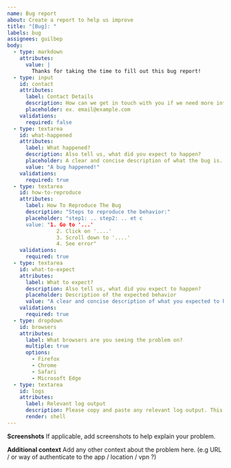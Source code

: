```yaml
---
name: Bug report
about: Create a report to help us improve
title: "[Bug]: "
labels: bug
assignees: guilbep
body:
  - type: markdown
    attributes:
      value: |
        Thanks for taking the time to fill out this bug report!
  - type: input
    id: contact
    attributes:
      label: Contact Details
      description: How can we get in touch with you if we need more info?
      placeholder: ex. email@example.com
    validations:
      required: false
  - type: textarea
    id: what-happened
    attributes:
      label: What happened?
      description: Also tell us, what did you expect to happen?
      placeholder: A clear and concise description of what the bug is.
      value: "A bug happened!"
    validations:
      required: true
  - type: textarea
    id: how-to-reproduce
    attributes:
      label: How To Reproduce The Bug
      description: "Steps to reproduce the behavior:"
      placeholder: "step1: .. step2: .. et c
      value: "1. Go to '...'
                2. Click on '....'
                3. Scroll down to '....'
                4. See error"
    validations:
      required: true
  - type: textarea
    id: what-to-expect
    attributes:
      label: What to expect?
      description: Also tell us, what did you expect to happen?
      placeholder: Description of the expected behavior
      value: "A clear and concise description of what you expected to happen."
    validations:
      required: true
  - type: dropdown
    id: browsers
    attributes:
      label: What browsers are you seeing the problem on?
      multiple: true
      options:
        - Firefox
        - Chrome
        - Safari
        - Microsoft Edge
  - type: textarea
    id: logs
    attributes:
      label: Relevant log output
      description: Please copy and paste any relevant log output. This will be automatically formatted into code, so no need for backticks.
      render: shell
---
```


**Screenshots**
If applicable, add screenshots to help explain your problem.

**Additional context**
Add any other context about the problem here. (e.g URL / or way of authenticate to the app / location / vpn ?)
